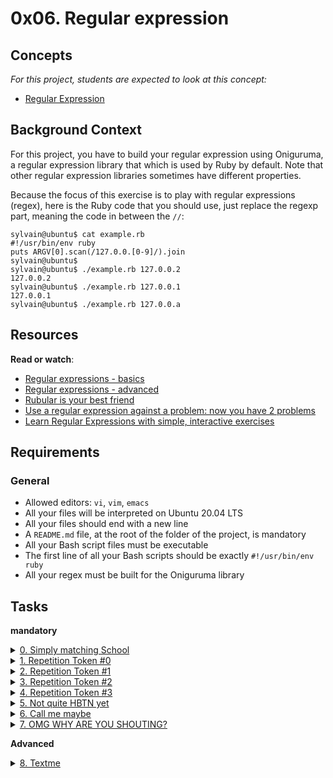 0x06. Regular expression
========================



Concepts
--------

*For this project, students are expected to look at this concept:*

-   [Regular Expression](https://alx-intranet.hbtn.io/concepts/29)


Background Context
------------------

For this project, you have to build your regular expression using Oniguruma, a regular expression library that which is used by Ruby by default. Note that other regular expression libraries sometimes have different properties.

Because the focus of this exercise is to play with regular expressions (regex), here is the Ruby code that you should use, just replace the regexp part, meaning the code in between the `//`:

```
sylvain@ubuntu$ cat example.rb
#!/usr/bin/env ruby
puts ARGV[0].scan(/127.0.0.[0-9]/).join
sylvain@ubuntu$
sylvain@ubuntu$ ./example.rb 127.0.0.2
127.0.0.2
sylvain@ubuntu$ ./example.rb 127.0.0.1
127.0.0.1
sylvain@ubuntu$ ./example.rb 127.0.0.a

```

Resources
---------

**Read or watch**:

-   [Regular expressions - basics](https://alx-intranet.hbtn.io/rltoken/6VeaVMaugIxcFAwA27TBdQ "Regular expressions - basics")
-   [Regular expressions - advanced](https://alx-intranet.hbtn.io/rltoken/rntjh3-3S86zt0Qy28L10w "Regular expressions - advanced")
-   [Rubular is your best friend](https://alx-intranet.hbtn.io/rltoken/RGkVuw1lZ_hoCCbLsiOAhg "Rubular is your best friend")
-   [Use a regular expression against a problem: now you have 2 problems](https://alx-intranet.hbtn.io/rltoken/Vwm8lpMUGa4x_FBtlyUQ8g "Use a regular expression against a problem: now you have 2 problems")
-   [Learn Regular Expressions with simple, interactive exercises](https://alx-intranet.hbtn.io/rltoken/XsQ6rzS1uy-E6bnswUqIKg "Learn Regular Expressions with simple, interactive exercises")


Requirements
------------

### General

-   Allowed editors: `vi`, `vim`, `emacs`
-   All your files will be interpreted on Ubuntu 20.04 LTS
-   All your files should end with a new line
-   A `README.md` file, at the root of the folder of the project, is mandatory
-   All your Bash script files must be executable
-   The first line of all your Bash scripts should be exactly `#!/usr/bin/env ruby`
-   All your regex must be built for the Oniguruma library



Tasks
-----


**mandatory**


<details>
<summary><a href="./0-simply_match_school.rb">0. Simply matching School</a></summary><br>
<a href='https://postimages.org/' target='_blank'><img src='https://i.postimg.cc/1zCjqLRw/image.png' border='0' alt='image'/></a>
</details>

<details>
<summary><a href="./1-repetition_token_0.rb">1. Repetition Token #0</a></summary><br>
<a href='https://postimages.org/' target='_blank'><img src='https://i.postimg.cc/dtgN5CgX/image.png' border='0' alt='image'/></a>
</details>

<details>
<summary><a href="./2-repetition_token_1.rb">2. Repetition Token #1</a></summary><br>
<a href='https://postimages.org/' target='_blank'><img src='https://i.postimg.cc/QMLWH8wv/image.png' border='0' alt='image'/></a>
</details>

<details>
<summary><a href="./3-repetition_token_2.rb">3. Repetition Token #2</a></summary><br>
<a href='https://postimages.org/' target='_blank'><img src='https://i.postimg.cc/6pZfHmXJ/image.png' border='0' alt='image'/></a>
</details>

<details>
<summary><a href="./4-repetition_token_3.rb">4. Repetition Token #3</a></summary><br>
<a href='https://postimages.org/' target='_blank'><img src='https://i.postimg.cc/sf92mzKN/image.png' border='0' alt='image'/></a>
</details>

<details>
<summary><a href="./5-beginning_and_end.rb">5. Not quite HBTN yet</a></summary><br>
<a href='https://postimages.org/' target='_blank'><img src='https://i.postimg.cc/TwdsXrMm/image.png' border='0' alt='image'/></a>
</details>

<details>
<summary><a href="./6-phone_number.rb">6. Call me maybe</a></summary><br>
<a href='https://postimages.org/' target='_blank'><img src='https://i.postimg.cc/Kz1Hzmjv/image.png' border='0' alt='image'/></a>
</details>

<details>
<summary><a href="./7-OMG_WHY_ARE_YOU_SHOUTING.rb">7. OMG WHY ARE YOU SHOUTING?</a></summary><br>
<a href='https://postimages.org/' target='_blank'><img src='https://i.postimg.cc/yYsypVKg/image.png' border='0' alt='image'/></a>
</details>


**Advanced**

<details>
<summary><a href="./100-textme.rb">8. Textme</a></summary><br>
<a href='https://postimg.cc/3kzNT3Sb' target='_blank'><img src='https://i.postimg.cc/wBjmDvhH/image.png' border='0' alt='image'/></a>
<ul>
  <li>Links from screenshot
  <ul>
      <li><a href="./text_messages.log">text messages log file</a></li>
  </ul>
  </li>
</ul>
</details>
